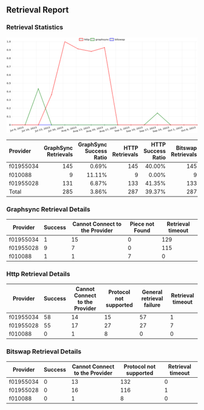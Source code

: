 ## Retrieval Report
### Retrieval Statistics
<img src="https://raw.githubusercontent.com/data-preservation-programs/filplus-checker-assets/main/filecoin-project/filecoin-plus-large-datasets/issues/1738/1697373511438.png"/>

| Provider  | GraphSync Retrievals | GraphSync Success Ratio | HTTP Retrievals | HTTP Success Ratio | Bitswap Retrievals | Bitswap Success Ratio |
| :-------- | -------------------: | ----------------------: | --------------: | -----------------: | -----------------: | --------------------: |
| f01955034 |                  145 |                   0.69% |             145 |             40.00% |                145 |                 0.00% |
| f010088   |                    9 |                  11.11% |               9 |              0.00% |                  9 |                 0.00% |
| f01955028 |                  131 |                   6.87% |             133 |             41.35% |                133 |                 0.00% |
| Total     |                  285 |                   3.86% |             287 |             39.37% |                287 |                 0.00% |

### Graphsync Retrieval Details
| Provider  | Success | Cannot Connect to the Provider | Piece not Found | Retrieval timeout |
| --------- | ------- | ------------------------------ | --------------- | ----------------- |
| f01955034 | 1       | 15                             | 0               | 129               |
| f01955028 | 9       | 7                              | 0               | 115               |
| f010088   | 1       | 1                              | 7               | 0                 |

### Http Retrieval Details
| Provider  | Success | Cannot Connect to the Provider | Protocol not supported | General retrieval failure | Retrieval timeout |
| --------- | ------- | ------------------------------ | ---------------------- | ------------------------- | ----------------- |
| f01955034 | 58      | 14                             | 15                     | 57                        | 1                 |
| f01955028 | 55      | 17                             | 27                     | 27                        | 7                 |
| f010088   | 0       | 1                              | 8                      | 0                         | 0                 |

### Bitswap Retrieval Details
| Provider  | Success | Cannot Connect to the Provider | Protocol not supported | Retrieval timeout |
| --------- | ------- | ------------------------------ | ---------------------- | ----------------- |
| f01955034 | 0       | 13                             | 132                    | 0                 |
| f01955028 | 0       | 16                             | 116                    | 1                 |
| f010088   | 0       | 1                              | 8                      | 0                 |
